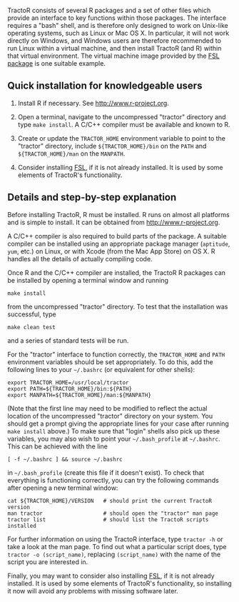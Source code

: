TractoR consists of several R packages and a set of other files which provide
an interface to key functions within those packages. The interface requires a
"bash" shell, and is therefore only designed to work on Unix-like operating
systems, such as Linux or Mac OS X. In particular, it will not work directly on
Windows, and Windows users are therefore recommended to run Linux within a
virtual machine, and then install TractoR (and R) within that virtual
environment. The virtual machine image provided by the [FSL
package](http://www.fmrib.ox.ac.uk/fsl/) is one suitable example.


Quick installation for knowledgeable users
------------------------------------------

1. Install R if necessary. See <http://www.r-project.org>.

2. Open a terminal, navigate to the uncompressed "tractor" directory and type
   `make install`. A C/C++ compiler must be available and known to R.

3. Create or update the `TRACTOR_HOME` environment variable to point to the
   "tractor" directory, include `${TRACTOR_HOME}/bin` on the `PATH` and
   `${TRACTOR_HOME}/man` on the `MANPATH`.

4. Consider installing [FSL](http://fsl.fmrib.ox.ac.uk/), if it is not
   already installed. It is used by some elements of TractoR's functionality.


Details and step-by-step explanation
------------------------------------

Before installing TractoR, R must be installed. R runs on almost all platforms
and is simple to install. It can be obtained from <http://www.r-project.org>.

A C/C++ compiler is also required to build parts of the package. A suitable
compiler can be installed using an appropriate package manager (`aptitude`,
`yum`, etc.) on Linux, or with Xcode (from the Mac App Store) on OS X. R
handles all the details of actually compiling code.

Once R and the C/C++ compiler are installed, the TractoR R packages can be
installed by opening a terminal window and running

    make install

from the uncompressed "tractor" directory. To test that the installation was
successful, type

    make clean test

and a series of standard tests will be run.

For the "tractor" interface to function correctly, the `TRACTOR_HOME` and
`PATH` environment variables should be set appropriately. To do this, add the
following lines to your `~/.bashrc` (or equivalent for other shells):

    export TRACTOR_HOME=/usr/local/tractor
    export PATH=${TRACTOR_HOME}/bin:${PATH}
    export MANPATH=${TRACTOR_HOME}/man:${MANPATH}

(Note that the first line may need to be modified to reflect the actual
location of the uncompressed "tractor" directory on your system. You should get
a prompt giving the appropriate lines for your case after running
`make install` above.) To make sure that "login" shells also pick up these
variables, you may also wish to point your `~/.bash_profile` at `~/.bashrc`.
This can be achieved with the line

    [ -f ~/.bashrc ] && source ~/.bashrc

in `~/.bash_profile` (create this file if it doesn't exist). To check that
everything is functioning correctly, you can try the following commands after
opening a new terminal window:

    cat ${TRACTOR_HOME}/VERSION   # should print the current TractoR version
    man tractor                   # should open the "tractor" man page
    tractor list                  # should list the TractoR scripts installed

For further information on using the TractoR interface, type `tractor -h` or
take a look at the man page. To find out what a particular script does, type
`tractor -o (script_name)`, replacing `(script_name)` with the name of the
script you are interested in.

Finally, you may want to consider also installing
[FSL](http://fsl.fmrib.ox.ac.uk/), if it is not already installed. It is used
by some elements of TractoR's functionality, so installing it now will avoid
any problems with missing software later.
